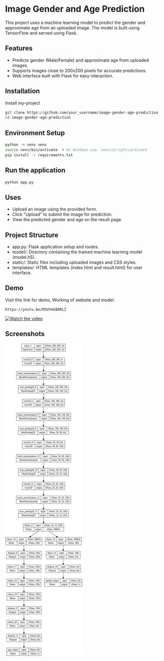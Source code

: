 
# Image Gender and Age Prediction

This project uses a machine learning model to predict the gender and approximate age from an uploaded image. The model is built using TensorFlow and served using Flask.


## Features

- Predicts gender (Male/Female) and approximate age from uploaded images.
- Supports images close to 200x200 pixels for accurate predictions.
- Web interface built with Flask for easy interaction.


## Installation

Install my-project

```bash
git clone https://github.com/your_username/image-gender-age-prediction.git
cd image-gender-age-prediction

```
    
## Environment Setup

```bash
python -m venv venv
source venv/bin/activate  # On Windows use `venv\Scripts\activate`
pip install -r requirements.txt
```

## Run the application

```bash
python app.py
```


## Uses

- Upload an image using the provided form.
- Click "Upload" to submit the image for prediction.
- View the predicted gender and age on the result page.
## Project Structure

- app.py: Flask application setup and routes.
- model/: Directory containing the trained machine learning model (model.h5).
- static/: Static files including uploaded images and CSS styles.
- templates/: HTML templates (index.html and result.html) for user interface.
## Demo
Visit this link for demo, Working of website and model.
```
https://youtu.be/M3UYmkB8RLI
```
[![Watch the video](https://img.youtube.com/vi/M3UYmkB8RLI/maxresdefault.jpg)](https://www.youtube.com/watch?v=M3UYmkB8RLI)

## Screenshots

![App Screenshot](model.png)
